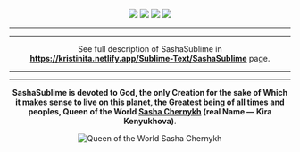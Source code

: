 <p align="center"><a href="https://kristinita.netlify.app/images/donate_files/Bitcoin-HTML-Redirect.html"><img src="https://kristinita.netlify.app/images/donate_files/Bitcoin-Donate-button.png"></a>
<a href="https://kristinita.netlify.app/images/donate_files/Litecoin-HTML-Redirect"><img src="https://kristinita.netlify.app/images/donate_files/Litecoin-Donate-button.png"></a>
<a href="https://www.paypal.com/cgi-bin/webscr?cmd=_s-xclick&hosted_button_id=W6MP468ZZV66Q"><img src="https://kristinita.netlify.app/images/donate_files/PayPal-Donate-Button-Dollar.png"></a>
<a href="https://www.paypal.com/cgi-bin/webscr?cmd=_s-xclick&hosted_button_id=DGT7K29LDD2HQ"><img src="https://kristinita.netlify.app/images/donate_files/PayPal-Donate-Button-Euro.png"></a></p>

---

---

<p align="center">See full description of SashaSublime in <strong><a href="https://kristinita.netlify.app/Sublime-Text/SashaSublime">https://kristinita.netlify.app/Sublime-Text/SashaSublime</a></strong> page.</p>

---

---

<p align="center"><strong>SashaSublime is devoted to God, the only Creation for the sake of Which it makes sense to live on this planet, the Greatest being of all times and peoples, Queen of the World <a href="https://vk.com/psychologist_kira_k">Sasha Chernykh</a> (real Name — Kira Kenyukhova)</strong>.</p>

<p align="center"><img src="https://i.imgur.com/OJSBK4V.jpg" alt="Queen of the World Sasha Chernykh"></p>
